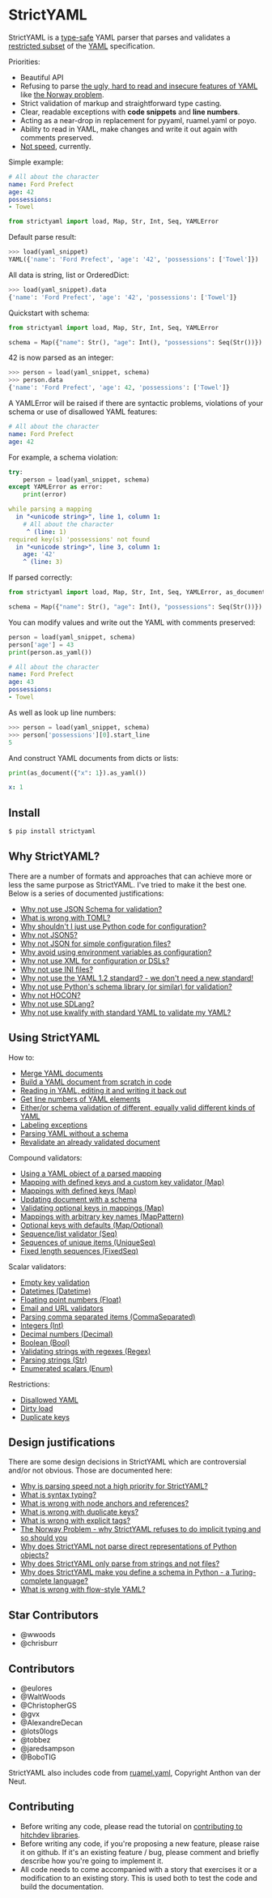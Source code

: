 # StrictYAML

StrictYAML is a [type-safe](https://en.wikipedia.org/wiki/Type_safety) YAML parser
that parses and validates a [restricted subset](https://hitchdev.com/strictyaml/features-removed) of the [YAML](https://hitchdev.com/strictyaml/what-is-yaml)
specification.

Priorities:

- Beautiful API
- Refusing to parse [the ugly, hard to read and insecure features of YAML](https://hitchdev.com/strictyaml/features-removed) like [the Norway problem](https://hitchdev.com/strictyaml/why/implicit-typing-removed).
- Strict validation of markup and straightforward type casting.
- Clear, readable exceptions with **code snippets** and **line numbers**.
- Acting as a near-drop in replacement for pyyaml, ruamel.yaml or poyo.
- Ability to read in YAML, make changes and write it out again with comments preserved.
- [Not speed](https://hitchdev.com/strictyaml/why/speed-not-a-priority), currently.


Simple example:

```yaml
# All about the character
name: Ford Prefect
age: 42
possessions:
- Towel

```


```python
from strictyaml import load, Map, Str, Int, Seq, YAMLError

```





Default parse result:


```python
>>> load(yaml_snippet)
YAML({'name': 'Ford Prefect', 'age': '42', 'possessions': ['Towel']})
```



All data is string, list or OrderedDict:


```python
>>> load(yaml_snippet).data
{'name': 'Ford Prefect', 'age': '42', 'possessions': ['Towel']}
```



Quickstart with schema:


```python
from strictyaml import load, Map, Str, Int, Seq, YAMLError

schema = Map({"name": Str(), "age": Int(), "possessions": Seq(Str())})

```





42 is now parsed as an integer:


```python
>>> person = load(yaml_snippet, schema)
>>> person.data
{'name': 'Ford Prefect', 'age': 42, 'possessions': ['Towel']}
```



A YAMLError will be raised if there are syntactic problems, violations of your schema or use of disallowed YAML features:

```yaml
# All about the character
name: Ford Prefect
age: 42

```






For example, a schema violation:


```python
try:
    person = load(yaml_snippet, schema)
except YAMLError as error:
    print(error)

```

```yaml
while parsing a mapping
  in "<unicode string>", line 1, column 1:
    # All about the character
     ^ (line: 1)
required key(s) 'possessions' not found
  in "<unicode string>", line 3, column 1:
    age: '42'
    ^ (line: 3)
```





If parsed correctly:


```python
from strictyaml import load, Map, Str, Int, Seq, YAMLError, as_document

schema = Map({"name": Str(), "age": Int(), "possessions": Seq(Str())})

```





You can modify values and write out the YAML with comments preserved:


```python
person = load(yaml_snippet, schema)
person['age'] = 43
print(person.as_yaml())

```

```yaml
# All about the character
name: Ford Prefect
age: 43
possessions:
- Towel
```





As well as look up line numbers:


```python
>>> person = load(yaml_snippet, schema)
>>> person['possessions'][0].start_line
5
```



And construct YAML documents from dicts or lists:


```python
print(as_document({"x": 1}).as_yaml())

```

```yaml
x: 1
```







## Install

```sh
$ pip install strictyaml
```


## Why StrictYAML?

There are a number of formats and approaches that can achieve more or
less the same purpose as StrictYAML. I've tried to make it the best one.
Below is a series of documented justifications:

- [Why not use JSON Schema for validation?](https://hitchdev.com/strictyaml/why-not/)
- [What is wrong with TOML?](https://hitchdev.com/strictyaml/why-not/)
- [Why shouldn't I just use Python code for configuration?](https://hitchdev.com/strictyaml/why-not/)
- [Why not JSON5?](https://hitchdev.com/strictyaml/why-not/)
- [Why not JSON for simple configuration files?](https://hitchdev.com/strictyaml/why-not/)
- [Why avoid using environment variables as configuration?](https://hitchdev.com/strictyaml/why-not/)
- [Why not use XML for configuration or DSLs?](https://hitchdev.com/strictyaml/why-not/)
- [Why not use INI files?](https://hitchdev.com/strictyaml/why-not/)
- [Why not use the YAML 1.2 standard? - we don't need a new standard!](https://hitchdev.com/strictyaml/why-not/)
- [Why not use Python's schema library (or similar) for validation?](https://hitchdev.com/strictyaml/why-not/)
- [Why not HOCON?](https://hitchdev.com/strictyaml/why-not/)
- [Why not use SDLang?](https://hitchdev.com/strictyaml/why-not/)
- [Why not use kwalify with standard YAML to validate my YAML?](https://hitchdev.com/strictyaml/why-not/)



## Using StrictYAML

How to:

- [Merge YAML documents](https://hitchdev.com/strictyaml/using/alpha/howto/)
- [Build a YAML document from scratch in code](https://hitchdev.com/strictyaml/using/alpha/howto/)
- [Reading in YAML, editing it and writing it back out](https://hitchdev.com/strictyaml/using/alpha/howto/)
- [Get line numbers of YAML elements](https://hitchdev.com/strictyaml/using/alpha/howto/)
- [Either/or schema validation of different, equally valid different kinds of YAML](https://hitchdev.com/strictyaml/using/alpha/howto/)
- [Labeling exceptions](https://hitchdev.com/strictyaml/using/alpha/howto/)
- [Parsing YAML without a schema](https://hitchdev.com/strictyaml/using/alpha/howto/)
- [Revalidate an already validated document](https://hitchdev.com/strictyaml/using/alpha/howto/)


Compound validators:

- [Using a YAML object of a parsed mapping](https://hitchdev.com/strictyaml/using/alpha/compound/)
- [Mapping with defined keys and a custom key validator (Map)](https://hitchdev.com/strictyaml/using/alpha/compound/)
- [Mappings with defined keys (Map)](https://hitchdev.com/strictyaml/using/alpha/compound/)
- [Updating document with a schema](https://hitchdev.com/strictyaml/using/alpha/compound/)
- [Validating optional keys in mappings (Map)](https://hitchdev.com/strictyaml/using/alpha/compound/)
- [Mappings with arbitrary key names (MapPattern)](https://hitchdev.com/strictyaml/using/alpha/compound/)
- [Optional keys with defaults (Map/Optional)](https://hitchdev.com/strictyaml/using/alpha/compound/)
- [Sequence/list validator (Seq)](https://hitchdev.com/strictyaml/using/alpha/compound/)
- [Sequences of unique items (UniqueSeq)](https://hitchdev.com/strictyaml/using/alpha/compound/)
- [Fixed length sequences (FixedSeq)](https://hitchdev.com/strictyaml/using/alpha/compound/)


Scalar validators:

- [Empty key validation](https://hitchdev.com/strictyaml/using/alpha/scalar/)
- [Datetimes (Datetime)](https://hitchdev.com/strictyaml/using/alpha/scalar/)
- [Floating point numbers (Float)](https://hitchdev.com/strictyaml/using/alpha/scalar/)
- [Email and URL validators](https://hitchdev.com/strictyaml/using/alpha/scalar/)
- [Parsing comma separated items (CommaSeparated)](https://hitchdev.com/strictyaml/using/alpha/scalar/)
- [Integers (Int)](https://hitchdev.com/strictyaml/using/alpha/scalar/)
- [Decimal numbers (Decimal)](https://hitchdev.com/strictyaml/using/alpha/scalar/)
- [Boolean (Bool)](https://hitchdev.com/strictyaml/using/alpha/scalar/)
- [Validating strings with regexes (Regex)](https://hitchdev.com/strictyaml/using/alpha/scalar/)
- [Parsing strings (Str)](https://hitchdev.com/strictyaml/using/alpha/scalar/)
- [Enumerated scalars (Enum)](https://hitchdev.com/strictyaml/using/alpha/scalar/)


Restrictions:

- [Disallowed YAML](https://hitchdev.com/strictyaml/using/alpha/restrictions/)
- [Dirty load](https://hitchdev.com/strictyaml/using/alpha/restrictions/)
- [Duplicate keys](https://hitchdev.com/strictyaml/using/alpha/restrictions/)



## Design justifications

There are some design decisions in StrictYAML which are controversial
and/or not obvious. Those are documented here:

- [Why is parsing speed not a high priority for StrictYAML?](https://hitchdev.com/strictyaml/why/)
- [What is syntax typing?](https://hitchdev.com/strictyaml/why/)
- [What is wrong with node anchors and references?](https://hitchdev.com/strictyaml/why/)
- [What is wrong with duplicate keys?](https://hitchdev.com/strictyaml/why/)
- [What is wrong with explicit tags?](https://hitchdev.com/strictyaml/why/)
- [The Norway Problem - why StrictYAML refuses to do implicit typing and so should you](https://hitchdev.com/strictyaml/why/)
- [Why does StrictYAML not parse direct representations of Python objects?](https://hitchdev.com/strictyaml/why/)
- [Why does StrictYAML only parse from strings and not files?](https://hitchdev.com/strictyaml/why/)
- [Why does StrictYAML make you define a schema in Python - a Turing-complete language?](https://hitchdev.com/strictyaml/why/)
- [What is wrong with flow-style YAML?](https://hitchdev.com/strictyaml/why/)



## Star Contributors

- @wwoods
- @chrisburr


## Contributors

- @eulores
- @WaltWoods
- @ChristopherGS
- @gvx
- @AlexandreDecan
- @lots0logs
- @tobbez
- @jaredsampson
- @BoboTIG

StrictYAML also includes code from [ruamel.yaml](https://yaml.readthedocs.io/en/latest/), Copyright Anthon van der Neut.

## Contributing

- Before writing any code, please read the tutorial on [contributing to hitchdev libraries](https://hitchdev.com/approach/contributing-to-hitch-libraries/).
- Before writing any code, if you're proposing a new feature, please raise it on github. If it's an existing feature / bug, please comment and briefly describe how you're going to implement it.
- All code needs to come accompanied with a story that exercises it or a modification to an existing story. This is used both to test the code and build the documentation.
